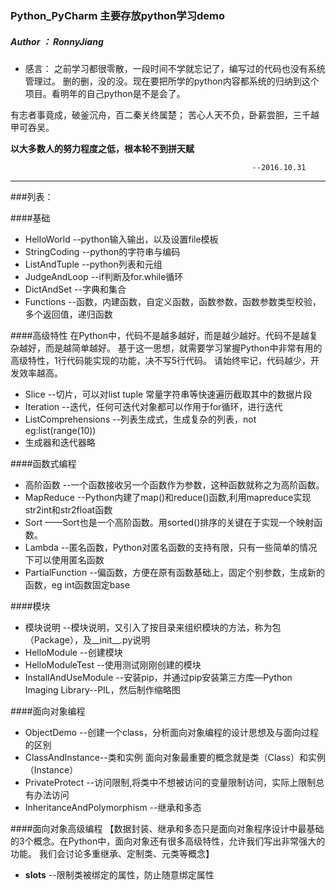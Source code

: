 ### Python_PyCharm  主要存放python学习demo
##### Author ： RonnyJiang


* 感言：
之前学习都很零散，一段时间不学就忘记了，编写过的代码也没有系统管理过。
删的删，没的没。现在要把所学的python内容都系统的归纳到这个项目。看明年的自己python是不是会了。

有志者事竟成，破釜沉舟，百二秦关终属楚；
苦心人天不负，卧薪尝胆，三千越甲可吞吴。


**以大多数人的努力程度之低，根本轮不到拼天赋**


                                                          --2016.10.31
                                                                     
--------------------------------------------------------------------------------------------------
###列表：

####基础
* HelloWorld     --python输入输出，以及设置file模板  
* StringCoding   --python的字符串与编码
* ListAndTuple   --python列表和元组
* JudgeAndLoop   --if判断及for.while循环
* DictAndSet     --字典和集合
* Functions      --函数，内建函数，自定义函数，函数参数，函数参数类型校验，多个返回值，递归函数

####高级特性
在Python中，代码不是越多越好，而是越少越好。代码不是越复杂越好，而是越简单越好。
基于这一思想，就需要学习掌握Python中非常有用的高级特性，1行代码能实现的功能，决不写5行代码。
请始终牢记，代码越少，开发效率越高。
* Slice          --切片，可以对list tuple 常量字符串等快速遍历截取其中的数据片段
* Iteration      --迭代，任何可迭代对象都可以作用于for循环，进行迭代
* ListComprehensions --列表生成式，生成复杂的列表，not eg:list(range(10))
* 生成器和迭代器略

####函数式编程
* 高阶函数         --一个函数接收另一个函数作为参数，这种函数就称之为高阶函数。
* MapReduce       --Python内建了map()和reduce()函数,利用mapreduce实现str2int和str2float函数
* Sort            ——Sort也是一个高阶函数。用sorted()排序的关键在于实现一个映射函数。
* Lambda          --匿名函数，Python对匿名函数的支持有限，只有一些简单的情况下可以使用匿名函数
* PartialFunction --偏函数，方便在原有函数基础上，固定个别参数，生成新的函数，eg int函数固定base

####模块
* 模块说明         --模块说明，又引入了按目录来组织模块的方法，称为包（Package），及__init__.py说明
* HelloModule     --创建模块
* HelloModuleTest --使用测试刚刚创建的模块
* InstallAndUseModule  --安装pip，并通过pip安装第三方库—Python Imaging Library--PIL，然后制作缩略图

####面向对象编程
* ObjectDemo      --创建一个class，分析面向对象编程的设计思想及与面向过程的区别
* ClassAndInstance--类和实例 面向对象最重要的概念就是类（Class）和实例（Instance）
* PrivateProtect  --访问限制,将类中不想被访问的变量限制访问，实际上限制总有办法访问
* InheritanceAndPolymorphism  --继承和多态

####面向对象高级编程
【数据封装、继承和多态只是面向对象程序设计中最基础的3个概念。在Python中，面向对象还有很多高级特性，允许我们写出非常强大的功能。
我们会讨论多重继承、定制类、元类等概念】
* __slots__      --限制类被绑定的属性，防止随意绑定属性